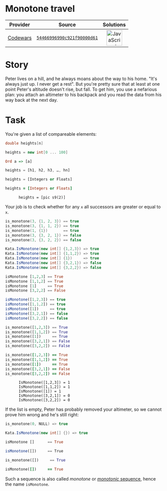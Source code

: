 [_metadata_:generated]: - "true"

# Monotone travel

<!-- INFO TABLE BEGIN -->

| Provider                                        | Source                                                                               | Solutions                                                                                                                                                    |
| :---------------------------------------------: | :----------------------------------------------------------------------------------: | :----------------------------------------------------------------------------------------------------------------------------------------------------------: |
| [Codewars](../../../docs/providers/Codewars.md) | [`54466996990c921f90000d61`](https://www.codewars.com/kata/54466996990c921f90000d61) | [<img src="https://res.cloudinary.com/rascaltwo/image/upload/v1631924076/javascript_ehszr7.svg" alt="JavaScript" title="JavaScript" width="50" />](solve.js) |

<!-- INFO TABLE END -->

# Story
Peter lives on a hill, and he always moans about the way to his home. "It's always just up. I never get a rest". But you're pretty sure that at least at one point Peter's altitude doesn't rise, but fall. To get him, you use a nefarious plan: you attach an altimeter to his backpack and you read the data from his way back at the next day.

# Task
You're given a list of compareable elements:
```c
double heights[n]
```
```csharp
heights = new int[0 ... 100]
```
```haskell
Ord a => [a]
```
```javascript
heights = [h1, h2, h3, …, hn]
```
```python
heights = [Integers or Floats]
```
```ruby
heights = [Integers or Floats]
```
```cobol
      heights = [pic s9(2)]
```

Your job is to check whether for any `x` all successors are greater or equal to `x`.

```c
is_monotone(3, {1, 2, 3}) == true
is_monotone(3, {1, 1, 2}) == true
is_monotone(1, {1})       == true
is_monotone(3, {3, 2, 1}) == false
is_monotone(3, {3, 2, 2}) == false
```
```csharp
Kata.IsMonotone(new int[] {1,2,3}) => true
Kata.IsMonotone(new int[] {1,1,2}) => true
Kata.IsMonotone(new int[] {1})     => true
Kata.IsMonotone(new int[] {3,2,1}) => false
Kata.IsMonotone(new int[] {3,2,2}) => false
```
```haskell
isMonotone [1,2,3] == True
isMonotone [1,1,2] == True
isMonotone [1]     == True
isMonotone [3,2,2] == False
```
```javascript
isMonotone([1,2,3]) == true
isMonotone([1,1,2]) == true
isMonotone([1])     == true
isMonotone([3,2,1]) == false
isMonotone([3,2,2]) == false
```
```python
is_monotone([1,2,3]) == True
is_monotone([1,1,2]) == True
is_monotone([1])     == True
is_monotone([3,2,1]) == False
is_monotone([3,2,2]) == False
```
```ruby
is_monotone([1,2,3]) == True
is_monotone([1,1,2]) == True
is_monotone([1])     == True
is_monotone([3,2,1]) == False
is_monotone([3,2,2]) == False
```
```cobol
      IsMonotone([1,2,3]) = 1
      IsMonotone([1,1,2]) = 1
      IsMonotone([1]) = 1
      IsMonotone([3,2,1]) = 0
      IsMonotone([3,2,2]) = 0
```

If the list is empty, Peter has probably removed your altimeter, so we cannot prove him wrong and he's still right:
```c
is_monotone(0, NULL) => true
```
```csharp
Kata.IsMonotone(new int[] {}) => true
```
```haskell
isMonotone []      == True
```
```javascript
isMonotone([])     == True
```
```python
is_monotone([])     == True
```
```ruby
isMonotone([])     == True
```

Such a sequence is also called *monotone* or [*monotonic* sequence](https://en.wikipedia.org/wiki/Monotonic_function), hence the name `isMonotone`.
